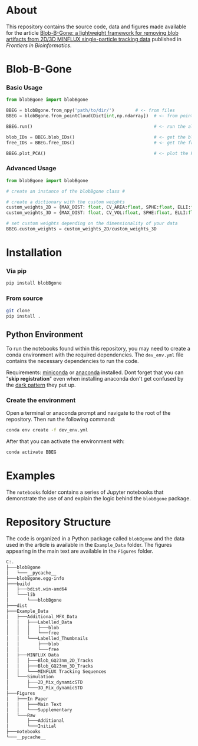 # About
This repository contains the source code, data and figures made available for the article [Blob-B-Gone: a lightweight framework for removing blob artifacts from 2D/3D MINFLUX single-particle tracking data](https://doi.org/10.3389/fbinf.2023.1268899) published in *Frontiers in Bioinformatics*.

# Blob-B-Gone
### Basic Usage
```python
from blobBgone import blobBgone

BBEG = blobBgone.from_npy('path/to/dir/')        # <- from files
BBEG = blobBgone.from_pointCloud(Dict[int,np.ndarray])  # <- from point cloud

BBEG.run()                                              # <- run the algorithm

blob_IDs = BBEG.blob_IDs()                              # <- get the blob IDs
free_IDs = BBEG.free_IDs()                              # <- get the free IDs

BBEG.plot_PCA()                                         # <- plot the PCA
```

### Advanced Usage
```python
from blobBgone import blobBgone

# create an instance of the blobBgone class #

# create a dictionary with the custom weights
custom_weights_2D = {MAX_DIST: float, CV_AREA:float, SPHE:float, ELLI:float, CV_DENSITY:float}
custom_weights_3D = {MAX_DIST: float, CV_VOL:float, SPHE:float, ELLI:float, CV_DENSITY:float}

# set custom weights depending on the dimensionality of your data
BBEG.custom_weights = custom_weights_2D/custom_weights_3D 
```

# Installation
### Via pip
```bash
pip install blobBgone
```

### From source
```bash
git clone
pip install .
```


## Python Environment
To run the notebooks found within this repository, you may need to create a conda environment with the required dependencies. The `dev_env.yml` file contains the necessary dependencies to run the code.

Requirements: [miniconda](https://docs.conda.io/en/latest/miniconda.html) or [anaconda](https://www.anaconda.com/products/distribution) installed.
Dont forget that you can "**skip registration**" even when installing anaconda don't get confused by the [dark pattern](https://en.wikipedia.org/wiki/Dark_pattern) they put up. 

### Create the environment
Open a terminal or anaconda prompt and navigate to the root of the repository. Then run the following command:
```bash
conda env create -f dev_env.yml
```
After that you can activate the environment with:
```bash
conda activate BBEG
```

# Examples
The `notebooks` folder contains a series of Jupyter notebooks that demonstrate the use of and explain the logic behind the `blobBgone` package. 

# Repository Structure
The code is organized in a Python package called `blobBgone` and the data used in the article is available in the `Example_Data` folder. The figures appearing in the main text are available in the `Figures` folder.

```bash
C:.
├───blobBgone
│   └───__pycache__
├───blobBgone.egg-info
├───build
│   ├───bdist.win-amd64
│   └───lib
│       └───blobBgone
├───dist
├───Example_Data
│   ├───Additional_MFX_Data
│   │   ├───Labelled_Data
│   │   │   ├───blob
│   │   │   └───free
│   │   └───Labelled_Thumbnails
│   │       ├───blob
│   │       └───free
│   ├───MINFLUX Data
│   │   ├───Blob_GQ23nm_2D_Tracks
│   │   ├───Blob_GQ23nm_3D_Tracks
│   │   └───MINFLUX Tracking Sequences
│   └───Simulation
│       ├───2D_Mix_dynamicSTD
│       └───3D_Mix_dynamicSTD
├───Figures
│   ├───In Paper
│   │   ├───Main Text
│   │   └───Supplementary
│   └───Raw
│       ├───Additional
│       └───Initial
├───notebooks
└───__pycache__
```